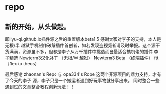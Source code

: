 # repo
## 新的开始，从头做起。
即liyu-qi.github.io插件源之后的重置版本beta1.5
感谢大家对李子的支持，本人是 无根/半 越狱手机制作破解插件首创者，如若发现盗视频者请及时举报。这个源干货满满，资源虽不多，但都是李子从万千插件中挑选而出最适合搞机佬的插件
李子精选
Newterm3汉化补丁 （无根/半 越狱）
Newterm3 Beta （终端插件）
ftt （flex to theos）




最后感谢 zhaonan's Repo 与 opa334's Rope
这两个开源项目的鼎力支持，才有了今天的李子
源，李子只是一个搬运者遇到好玩事物就分享出来。
同时整合一些遇到过的文章整合教程创新玩法！！